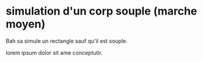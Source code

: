 # simulation d'un corp souple (marche moyen)

Bah sa simule un rectangle sauf qu'il est souple.

lorem ipsum dolor sit ame conceptutir.
